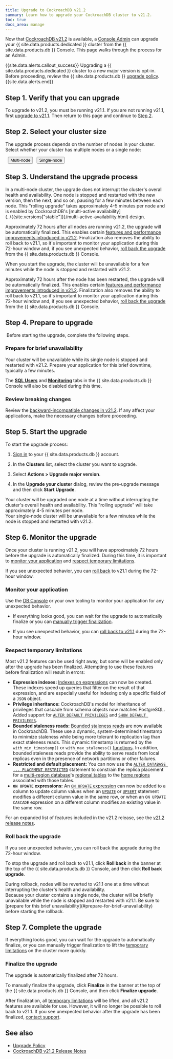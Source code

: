```yaml
---
title: Upgrade to CockroachDB v21.2
summary: Learn how to upgrade your CockroachDB cluster to v21.2.
toc: true
docs_area: manage
---
```


Now that [CockroachDB v21.2](../releases/v21.2.html) is available, a [Console Admin](console-access-management.html#console-admin) can upgrade your {{ site.data.products.dedicated }} cluster from the {{ site.data.products.db }} Console. This page walks through the process for an Admin.

{{site.data.alerts.callout_success}}
Upgrading a {{ site.data.products.dedicated }} cluster to a new major version is opt-in. Before proceeding, review the {{ site.data.products.db }} [upgrade policy](upgrade-policy.html).
{{site.data.alerts.end}}

## Step 1. Verify that you can upgrade

To upgrade to v21.2, you must be running v21.1. If you are not running v21.1, first [upgrade to v21.1](upgrade-to-v21.1.html). Then return to this page and continue to [Step 2](#step-2-select-your-cluster-size).

## Step 2. Select your cluster size

The upgrade process depends on the number of nodes in your cluster. Select whether your cluster has multiple nodes or a single node:

<div class="filters filters-big clearfix">
  <button class="filter-button" data-scope="multi-node">Multi-node</button>
  <button class="filter-button" data-scope="single-node">Single-node</button>
</div>

## Step 3. Understand the upgrade process

<section class="filter-content" markdown="1" data-scope="multi-node">
In a multi-node cluster, the upgrade does not interrupt the cluster's overall health and availability. One node is stopped and restarted with the new version, then the next, and so on, pausing for a few minutes between each node. This "rolling upgrade" takes approximately 4-5 minutes per node and is enabled by CockroachDB's [multi-active availability](../{{site.versions["stable"]}}/multi-active-availability.html) design.

Approximately 72 hours after all nodes are running v21.2, the upgrade will be automatically finalized. This enables certain [features and performance improvements introduced in v21.2](#respect-temporary-limitations). Finalization also removes the ability to roll back to v21.1, so it's important to monitor your application during this 72-hour window and, if you see unexpected behavior, [roll back the upgrade](#roll-back-the-upgrade) from the {{ site.data.products.db }} Console.
</section>

<section class="filter-content" markdown="1" data-scope="single-node">
When you start the upgrade, the cluster will be unavailable for a few minutes while the node is stopped and restarted with v21.2.

Approximately 72 hours after the node has been restarted, the upgrade will be automatically finalized. This enables certain [features and performance improvements introduced in v21.2](#respect-temporary-limitations). Finalization also removes the ability to roll back to v21.1, so it's important to monitor your application during this 72-hour window and, if you see unexpected behavior, [roll back the upgrade](#roll-back-the-upgrade) from the {{ site.data.products.db }} Console.
</section>

## Step 4. Prepare to upgrade

 Before starting the upgrade, complete the following steps.

<section class="filter-content" markdown="1" data-scope="single-node">

### Prepare for brief unavailability

Your cluster will be unavailable while its single node is stopped and restarted with v21.2. Prepare your application for this brief downtime, typically a few minutes.

The [**SQL Users**](user-authorization.html#create-a-sql-user) and [**Monitoring**](monitoring-page.html) tabs in the {{ site.data.products.db }} Console will also be disabled during this time.

</section>

### Review breaking changes

Review the [backward-incompatible changes in v21.2](../releases/v21.2.html#backward-incompatible-changes). If any affect your applications, make the necessary changes before proceeding.

## Step 5. Start the upgrade

To start the upgrade process:

1. [Sign in](https://cockroachlabs.cloud/) to your {{ site.data.products.db }} account.

2. In the **Clusters** list, select the cluster you want to upgrade.

3. Select **Actions > Upgrade major version**.

4. In the **Upgrade your cluster** dialog, review the pre-upgrade message and then click **Start Upgrade**.

<section class="filter-content" markdown="1" data-scope="multi-node">
Your cluster will be upgraded one node at a time without interrupting the cluster's overall health and availability. This "rolling upgrade" will take approximately 4-5 minutes per node.
</section>

<section class="filter-content" markdown="1" data-scope="single-node">
Your single-node cluster will be unavailable for a few minutes while the node is stopped and restarted with v21.2.
</section>

## Step 6. Monitor the upgrade

Once your cluster is running v21.2, you will have approximately 72 hours before the upgrade is automatically finalized. During this time, it is important to [monitor your application](#monitor-your-application) and [respect temporary limitations](#respect-temporary-limitations).

If you see unexpected behavior, you can [roll back](#roll-back-the-upgrade) to v21.1 during the 72-hour window.

### Monitor your application

Use the [DB Console](monitoring-page.html) or your own tooling to monitor your application for any unexpected behavior.

- If everything looks good, you can wait for the upgrade to automatically finalize or you can [manually trigger finalization](#finalize-the-upgrade).

- If you see unexpected behavior, you can [roll back to v21.1](#roll-back-the-upgrade) during the 72-hour window.

### Respect temporary limitations

Most v21.2 features can be used right away, but some will be enabled only after the upgrade has been finalized. Attempting to use these features before finalization will result in errors:

- **Expression indexes:** [Indexes on expressions](../v21.2/expression-indexes.html) can now be created. These indexes speed up queries that filter on the result of that expression, and are especially useful for indexing only a specific field of a `JSON` object.
- **Privilege inheritance:** CockroachDB's model for inheritance of privileges that cascade from schema objects now matches PostgreSQL. Added support for [`ALTER DEFAULT PRIVILEGES`](../v21.2/alter-default-privileges.html) and [`SHOW DEFAULT PRIVILEGES`](../v21.2/show-default-privileges.html).
- **Bounded staleness reads:** [Bounded staleness reads](../v21.2/follower-reads.html#bounded-staleness-reads) are now available in CockroachDB. These use a dynamic, system-determined timestamp to minimize staleness while being more tolerant to replication lag than exact staleness reads. This dynamic timestamp is returned by the `with_min_timestamp()` or `with_max_staleness()` [functions](../v21.2/functions-and-operators.html). In addition, bounded staleness reads provide the ability to serve reads from local replicas even in the presence of network partitions or other failures.
- **Restricted and default placement:** You can now use the [`ALTER DATABASE ... PLACEMENT RESTRICTED`](../v21.2/placement-restricted.html) statement to constrain the replica placement for a [multi-region database](../v21.2/multiregion-overview.html)'s [regional tables](../v21.2/regional-tables.html) to the [home regions](../v21.2/set-locality.html#crdb_region) associated with those tables.
- **`ON UPDATE` expressions:** An [`ON UPDATE` expression](../v21.2/add-column.html#add-a-column-with-an-on-update-expression) can now be added to a column to update column values when an [`UPDATE`](../v21.2/update.html) or [`UPSERT`](../v21.2/upsert.html) statement modifies a different column value in the same row, or when an `ON UPDATE CASCADE` expression on a different column modifies an existing value in the same row.

For an expanded list of features included in the v21.2 release, see the [v21.2 release notes](../releases/v21.2.html).

### Roll back the upgrade

If you see unexpected behavior, you can roll back the upgrade during the 72-hour window.

To stop the upgrade and roll back to v21.1, click **Roll back** in the banner at the top of the {{ site.data.products.db }} Console, and then click **Roll back upgrade**.

<section class="filter-content" markdown="1" data-scope="multi-node">
During rollback, nodes will be reverted to v21.1 one at a time without interrupting the cluster's health and availability.
</section>

<section class="filter-content" markdown="1" data-scope="single-node">
Because your cluster contains a single node, the cluster will be briefly unavailable while the node is stopped and restarted with v21.1. Be sure to [prepare for this brief unavailability](#prepare-for-brief-unavailability) before starting the rollback.
</section>

## Step 7. Complete the upgrade

If everything looks good, you can wait for the upgrade to automatically finalize, or you can manually trigger finalization to lift the [temporary limitations](#respect-temporary-limitations) on the cluster more quickly.

### Finalize the upgrade

The upgrade is automatically finalized after 72 hours.

To manually finalize the upgrade, click **Finalize** in the banner at the top of the {{ site.data.products.db }} Console, and then click **Finalize upgrade**.

After finalization, all [temporary limitations](#respect-temporary-limitations) will be lifted, and all v21.2 features are available for use. However, it will no longer be possible to roll back to v21.1. If you see unexpected behavior after the upgrade has been finalized, [contact support](https://support.cockroachlabs.com/hc/en-us/requests/new).

## See also

- [Upgrade Policy](upgrade-policy.html)
- [CockroachDB v21.2 Release Notes](../releases/v21.2.html)
